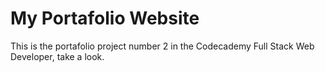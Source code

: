 # My Portafolio Website

This is the portafolio project number 2 in the Codecademy Full Stack Web Developer, take a look.
